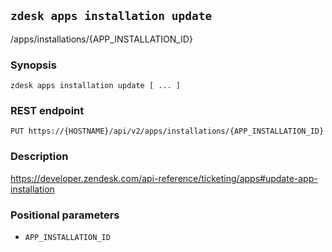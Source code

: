 ## `zdesk apps installation update`

/apps/installations/{APP_INSTALLATION_ID}

### Synopsis

    zdesk apps installation update [ ... ]

### REST endpoint

    PUT https://{HOSTNAME}/api/v2/apps/installations/{APP_INSTALLATION_ID}

### Description

https://developer.zendesk.com/api-reference/ticketing/apps#update-app-installation

### Positional parameters

* `APP_INSTALLATION_ID`

